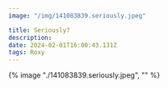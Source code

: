 ```yaml
---
image: "/img/141083839.seriously.jpeg"

title: Seriously?
description: 
date: 2024-02-01T16:00:43.131Z
tags: Roxy
---
```

{% image "./141083839.seriously.jpeg", "" %}